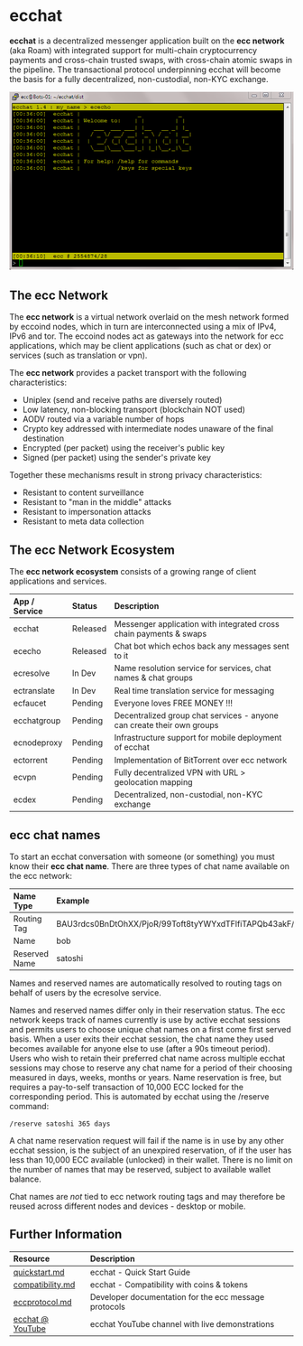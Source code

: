 # ecchat

**ecchat** is a decentralized messenger application built on the **ecc network** (aka Roam) with integrated support for multi-chain cryptocurrency payments and cross-chain trusted swaps, with cross-chain atomic swaps in the pipeline. The transactional protocol underpinning ecchat will become the basis for a fully decentralized, non-custodial, non-KYC exchange.

![ecchat 1.4 initial screen](https://raw.githubusercontent.com/project-ecc/ecchat/master/ecchat-1.4.png)

## The ecc Network

The **ecc network** is a virtual network overlaid on the mesh network formed by eccoind nodes, which in turn are interconnected using a mix of IPv4, IPv6 and tor. The eccoind nodes act as gateways into the network for ecc applications, which  may be client applications (such as chat or dex) or services (such as translation or vpn).

The **ecc network** provides a packet transport with the following characteristics:

- Uniplex (send and receive paths are diversely routed)
- Low latency, non-blocking transport (blockchain NOT used)
- AODV routed via a variable number of hops
- Crypto key addressed with intermediate nodes unaware of the final destination
- Encrypted (per packet) using the receiver's public key
- Signed (per packet) using the sender's private key

Together these mechanisms result in strong privacy characteristics:

- Resistant to content surveillance
- Resistant to "man in the middle" attacks
- Resistant to impersonation attacks
- Resistant to meta data collection

## The ecc Network Ecosystem

The **ecc network ecosystem** consists of a growing range of client applications and services.

| App / Service | Status | Description |
|:--|:--|:--|
|ecchat|Released|Messenger application with integrated cross chain payments & swaps
|ececho|Released|Chat bot which echos back any messages sent to it|
|ecresolve|In Dev|Name resolution service for services, chat names & chat groups|
|ectranslate|In Dev|Real time translation service for messaging|
|ecfaucet|Pending|Everyone loves FREE MONEY !!!|
|ecchatgroup|Pending|Decentralized group chat services - anyone can create their own groups|
|ecnodeproxy|Pending|Infrastructure support for mobile deployment of ecchat|
|ectorrent|Pending|Implementation of BitTorrent over ecc network|
|ecvpn|Pending|Fully decentralized VPN with URL > geolocation mapping|
|ecdex|Pending|Decentralized, non-custodial, non-KYC exchange|


## ecc chat names

To start an ecchat conversation with someone (or something) you must know their **ecc chat name**. There are three types of chat name available on the ecc network:

| Name Type | Example |
|:--|:--|
|Routing Tag|BAU3rdcs0BnDtOhXX/PjoR/99Toft8tyYWYxdTFlfiTAPQb43akF/waOo23REBVVRrSdsMX8iPHKDYgqhEGetSY=|
|Name|bob|
|Reserved Name|satoshi|

Names and reserved names are automatically resolved to routing tags on behalf of users by the ecresolve service.

Names and reserved names differ only in their reservation status. The ecc network keeps track of names currently is use by active ecchat sessions and permits users to choose unique chat names on a first come first served basis. When a user exits their ecchat session, the chat name they used becomes available for anyone else to use (after a 90s timeout period). Users who wish to retain their preferred chat name across multiple ecchat sessions may chose to reserve any chat name for a period of their choosing measured in days, weeks, months or years. Name reservation is free, but requires a pay-to-self transaction of 10,000 ECC locked for the corresponding period. This is automated by ecchat using the /reserve command:

	/reserve satoshi 365 days

A chat name reservation request will fail if the name is in use by any other ecchat session, is the subject of an unexpired reservation, of if the user has less than 10,000 ECC available (unlocked) in their wallet. There is no limit on the number of names that may be reserved, subject to available wallet balance. 

Chat names are _not_ tied to ecc network routing tags and may therefore be reused across different nodes and devices - desktop or mobile.

## Further Information

| Resource | Description |
|:--|:--|
|[quickstart.md](quickstart.md)|ecchat - Quick Start Guide|
|[compatibility.md](compatibility.md)|ecchat - Compatibility with coins & tokens|
|[eccprotocol.md](eccprotocol.md)|Developer documentation for the ecc message protocols|
|[ecchat @ YouTube](https://www.youtube.com/channel/UCRoM0_frNi8Lx9yL-aK8siA)|ecchat YouTube channel with live demonstrations|


